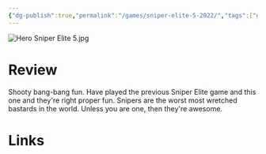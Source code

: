 ```yaml
---
{"dg-publish":true,"permalink":"/games/sniper-elite-5-2022/","tags":["games","streamed"],"created":"2024-07-23","updated":"2025-10-11"}
---
```



![Hero Sniper Elite 5.jpg](/img/user/_sys/Attachments/Hero%20Sniper%20Elite%205.jpg)

# Review

Shooty bang-bang fun. Have played the previous Sniper Elite game and this one and they're right proper fun. Snipers are the worst most wretched bastards in the world. Unless you are one, then they're awesome.

# Links
